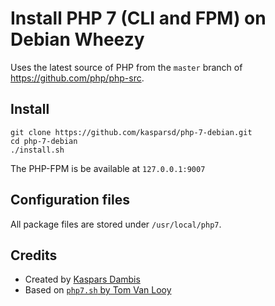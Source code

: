 # Install PHP 7 (CLI and FPM) on Debian Wheezy

Uses the latest source of PHP from the `master` branch of https://github.com/php/php-src.

## Install

	git clone https://github.com/kasparsd/php-7-debian.git
	cd php-7-debian
	./install.sh

The PHP-FPM is be available at `127.0.0.1:9007`

## Configuration files

All package files are stored under `/usr/local/php7`.

## Credits

- Created by [Kaspars Dambis](http://kaspars.net)
- Based on [`php7.sh` by Tom Van Looy](http://www.intracto.com/nl/blog/running-symfony2-on-php7) 

